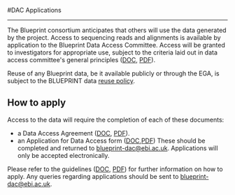 #DAC Applications
***

The Blueprint consortium anticipates that others will use the data generated by the project. Access to sequencing reads and alignments is available by application to the Blueprint Data Access Committee. Access will be granted to investigators for appropriate use, subject to the criteria laid out in data access committee's general principles ([DOC](http://ftp.ebi.ac.uk/pub/databases/blueprint/data_access/Blueprint_DAC_general_principles.doc "DAC Principles - DOC"), [PDF](http://ftp.ebi.ac.uk/pub/databases/blueprint/data_access/Blueprint_DAC_general_principles.pdf "DAC Principles - PDF")).

Reuse of any Blueprint data, be it available publicly or through the EGA, is subject to the BLUEPRINT data [reuse policy](#/md/data_reuse).

## How to apply

Access to the data will require the completion of each of these documents:

- a Data Access Agreement ([DOC](http://ftp.ebi.ac.uk/pub/databases/blueprint/data_access/Blueprint_Data_Access_Agreement.doc), [PDF](http://ftp.ebi.ac.uk/pub/databases/blueprint/data_access/Blueprint_Data_Access_Agreement.pdf)).
- an Application for Data Access form ([DOC](http://ftp.ebi.ac.uk/pub/databases/blueprint/data_access/Blueprint_data_access_form.doc),[PDF](http://ftp.ebi.ac.uk/pub/databases/blueprint/data_access/Blueprint_data_access_form.pdf))
These should be completed and returned to blueprint-dac@ebi.ac.uk. Applications will only be accepted electronically.

Please refer to the guidelines ([DOC](http://ftp.ebi.ac.uk/pub/databases/blueprint/data_access/Blueprint_DAC_general_principles.doc), [PDF](http://ftp.ebi.ac.uk/pub/databases/blueprint/data_access/Blueprint_DAC_general_principles.pdf)) for further information on how to apply. Any queries regarding applications should be sent to blueprint-dac@ebi.ac.uk.




